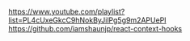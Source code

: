 https://www.youtube.com/playlist?list=PL4cUxeGkcC9hNokByJilPg5g9m2APUePI
https://github.com/iamshaunjp/react-context-hooks
